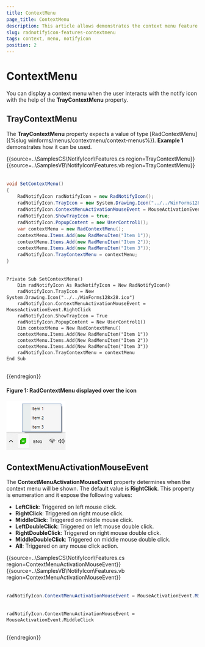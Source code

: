 ```yaml
---
title: ContextMenu
page_title: ContextMenu
description: This article allows demonstrates the context menu feature of the RadNotifyIcon. 
slug: radnotifyicon-features-contextmenu
tags: context, menu, notifyicon
position: 2
---
```


# ContextMenu

You can display a context menu when the user interacts with the notify icon with the help of the __TrayContextMenu__ property. 

## TrayContextMenu

The __TrayContextMenu__ property expects a value of type [RadContextMenu]({%slug winforms/menus/contextmenu/context-menus%}). __Example 1__ demonstrates how it can be used. 

{{source=..\SamplesCS\NotifyIcon\Features.cs region=TrayContextMenu}} 
{{source=..\SamplesVB\NotifyIcon\Features.vb region=TrayContextMenu}}
````C#

void SetContextMenu()
{
	RadNotifyIcon radNotifyIcon = new RadNotifyIcon();
	radNotifyIcon.TrayIcon = new System.Drawing.Icon("../../WinForms128x28.ico");
	radNotifyIcon.ContextMenuActivationMouseEvent = MouseActivationEvent.RightClick;
	radNotifyIcon.ShowTrayIcon = true;
	radNotifyIcon.PopupContent = new UserControl1();          
	var contextMenu = new RadContextMenu();
	contextMenu.Items.Add(new RadMenuItem("Item 1"));
	contextMenu.Items.Add(new RadMenuItem("Item 2"));
	contextMenu.Items.Add(new RadMenuItem("Item 3"));
	radNotifyIcon.TrayContextMenu = contextMenu;
}

````
````VB.NET

Private Sub SetContextMenu()
	Dim radNotifyIcon As RadNotifyIcon = New RadNotifyIcon()
    radNotifyIcon.TrayIcon = New System.Drawing.Icon("../../WinForms128x28.ico")
    radNotifyIcon.ContextMenuActivationMouseEvent = MouseActivationEvent.RightClick
    radNotifyIcon.ShowTrayIcon = True
    radNotifyIcon.PopupContent = New UserControl1()
    Dim contextMenu = New RadContextMenu()
    contextMenu.Items.Add(New RadMenuItem("Item 1"))
    contextMenu.Items.Add(New RadMenuItem("Item 2"))
    contextMenu.Items.Add(New RadMenuItem("Item 3"))
    radNotifyIcon.TrayContextMenu = contextMenu
End Sub


```` 

{{endregion}}

#### __Figure 1: RadContextMenu displayed over the icon__

![RadContextMenu displayed over the icon](images/radnotifyicon-features-contextmenu.png)

## ContextMenuActivationMouseEvent

The __ContextMenuActivationMouseEvent__ property determines when the context menu will be shown. The default value is __RightClick__. This property is enumeration and it expose the following values:
* __LeftClick__: Triggered on left mouse click.
* __RightClick__: Triggered on right mouse click.
* __MiddleClick__: Triggered on middle mouse click.
* __LeftDoubleClick__: Triggered on left mouse double click.
* __RightDoubleClick__: Triggered on right mouse double click.
* __MiddleDoubleClick__: Triggered on middle mouse double click.
* __All__: Triggered on any mouse click action.

{{source=..\SamplesCS\NotifyIcon\Features.cs region=ContextMenuActivationMouseEvent}} 
{{source=..\SamplesVB\NotifyIcon\Features.vb region=ContextMenuActivationMouseEvent}}
````C#

radNotifyIcon.ContextMenuActivationMouseEvent = MouseActivationEvent.MiddleClick;

````
````VB.NET

radNotifyIcon.ContextMenuActivationMouseEvent = MouseActivationEvent.MiddleClick


```` 

{{endregion}}

